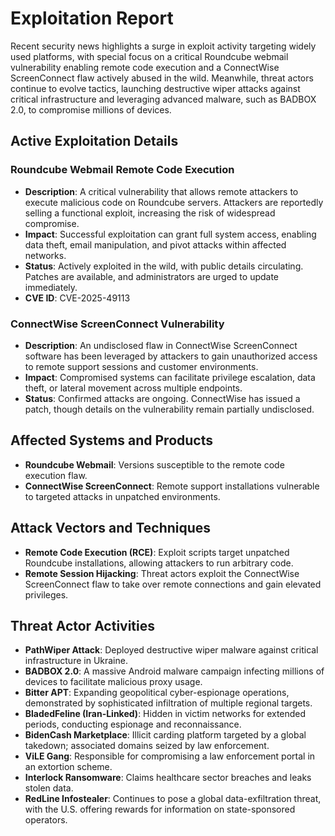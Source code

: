 # Exploitation Report

Recent security news highlights a surge in exploit activity targeting widely used platforms, with special focus on a critical Roundcube webmail vulnerability enabling remote code execution and a ConnectWise ScreenConnect flaw actively abused in the wild. Meanwhile, threat actors continue to evolve tactics, launching destructive wiper attacks against critical infrastructure and leveraging advanced malware, such as BADBOX 2.0, to compromise millions of devices.

## Active Exploitation Details

### Roundcube Webmail Remote Code Execution
- **Description**: A critical vulnerability that allows remote attackers to execute malicious code on Roundcube servers. Attackers are reportedly selling a functional exploit, increasing the risk of widespread compromise.  
- **Impact**: Successful exploitation can grant full system access, enabling data theft, email manipulation, and pivot attacks within affected networks.  
- **Status**: Actively exploited in the wild, with public details circulating. Patches are available, and administrators are urged to update immediately.  
- **CVE ID**: CVE-2025-49113

### ConnectWise ScreenConnect Vulnerability
- **Description**: An undisclosed flaw in ConnectWise ScreenConnect software has been leveraged by attackers to gain unauthorized access to remote support sessions and customer environments.  
- **Impact**: Compromised systems can facilitate privilege escalation, data theft, or lateral movement across multiple endpoints.  
- **Status**: Confirmed attacks are ongoing. ConnectWise has issued a patch, though details on the vulnerability remain partially undisclosed.

## Affected Systems and Products

- **Roundcube Webmail**: Versions susceptible to the remote code execution flaw.  
- **ConnectWise ScreenConnect**: Remote support installations vulnerable to targeted attacks in unpatched environments.

## Attack Vectors and Techniques

- **Remote Code Execution (RCE)**: Exploit scripts target unpatched Roundcube installations, allowing attackers to run arbitrary code.  
- **Remote Session Hijacking**: Threat actors exploit the ConnectWise ScreenConnect flaw to take over remote connections and gain elevated privileges.

## Threat Actor Activities

- **PathWiper Attack**: Deployed destructive wiper malware against critical infrastructure in Ukraine.  
- **BADBOX 2.0**: A massive Android malware campaign infecting millions of devices to facilitate malicious proxy usage.  
- **Bitter APT**: Expanding geopolitical cyber-espionage operations, demonstrated by sophisticated infiltration of multiple regional targets.  
- **BladedFeline (Iran-Linked)**: Hidden in victim networks for extended periods, conducting espionage and reconnaissance.  
- **BidenCash Marketplace**: Illicit carding platform targeted by a global takedown; associated domains seized by law enforcement.  
- **ViLE Gang**: Responsible for compromising a law enforcement portal in an extortion scheme.  
- **Interlock Ransomware**: Claims healthcare sector breaches and leaks stolen data.  
- **RedLine Infostealer**: Continues to pose a global data-exfiltration threat, with the U.S. offering rewards for information on state-sponsored operators.  